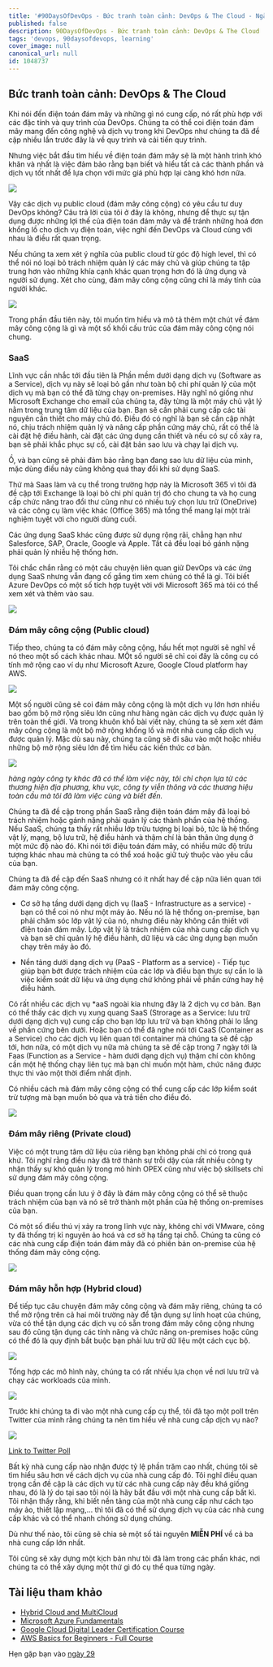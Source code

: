 ```yaml
---
title: '#90DaysOfDevOps - Bức tranh toàn cảnh: DevOps & The Cloud - Ngày 28'
published: false
description: 90DaysOfDevOps - Bức tranh toàn cảnh: DevOps & The Cloud
tags: 'devops, 90daysofdevops, learning'
cover_image: null
canonical_url: null
id: 1048737
---
```


## Bức tranh toàn cảnh: DevOps & The Cloud

Khi nói đến điện toán đám mây và những gì nó cung cấp, nó rất phù hợp với các đặc tính và quy trình của DevOps. Chúng ta có thể coi điện toán đám mây mang đến công nghệ và dịch vụ trong khi DevOps như chúng ta đã đề cập nhiều lần trước đây là về quy trình và cải tiến quy trình.

Nhưng việc bắt đầu tìm hiểu về điện toán đám mây sẽ là một hành trình khó khăn và nhất là việc đảm bảo rằng bạn biết và hiểu tất cả các thành phần và dịch vụ tốt nhất để lựa chọn với mức giá phù hợp lại càng khó hơn nữa.

![](../../Days/Images/Day28_Cloud1.png)

Vậy các dịch vụ public cloud (đám mây công cộng) có yêu cầu tư duy DevOps không? Câu trả lời của tôi ở đây là không, nhưng để thực sự tận dụng được những lợi thế của điện toán đám mây và để tránh những hoá đơn khổng lồ cho dịch vụ điện toán, việc nghĩ đến DevOps và Cloud cùng với nhau là điều rất quan trọng.

Nếu chúng ta xem xét ý nghĩa của public cloud từ góc độ high level, thì có thể nói nó loại bỏ trách nhiệm quản lý các máy chủ và giúp chúng ta tập trung hơn vào những khía cạnh khác quan trọng hơn đó là ứng dụng và người sử dụng. Xét cho cùng, đám mây công cộng cũng chỉ là máy tính của người khác. 

![](../../Days/Images/Day28_Cloud2.png)

Trong phần đầu tiên này, tôi muốn tìm hiểu và mô tả thêm một chút về đám mây công cộng là gì và một số khối cấu trúc của đám mây công cộng nói chung.

### SaaS

Lĩnh vực cần nhắc tới đầu tiên là Phần mềm dưới dạng dịch vụ (Software as a Service), dịch vụ này sẽ loại bỏ gần như toàn bộ chi phí quản lý của một dịch vụ mà bạn có thể đã từng chạy on-premises. Hãy nghĩ nó giống như Microsoft Exchange cho email của chúng ta, đây từng là một máy chủ vật lý nằm trong trung tâm dữ liệu của bạn. Bạn sẽ cần phải cung cấp các tài nguyên cần thiết cho máy chủ đó. Điều đó có nghĩ là bạn sẽ cần cập nhật nó, chịu trách nhiệm quản lý và nâng cấp phần cứng máy chủ, rất có thể là cài đặt hệ điều hành, cài đặt các ứng dụng cần thiết và nếu có sự cố xảy ra, bạn sẽ phải khắc phục sự cố, cài đặt bản sao lưu và chạy lại dịch vụ.

Ồ, và bạn cũng sẽ phải đảm bảo rằng bạn đang sao lưu dữ liệu của mình, mặc dùng điều này cũng không quá thay đổi khi sử dụng SaaS.

Thứ mà Saas làm và cụ thể trong trường hợp này là Microsoft 365 vì tôi đã đề cập tới Exchange là loại bỏ chi phí quản trị đó cho chung ta và họ cung cấp chức năng trao đổi thư cũng như có nhiều tuỳ chọn lưu trữ (OneDrive) và các công cụ làm việc khác (Office 365) mà tổng thể mang lại một trải nghiệm tuyệt vời cho người dùng cuối.

Các ứng dụng SaaS khác cũng được sử dụng rộng rãi, chẳng hạn như Salesforce, SAP, Oracle, Google và Apple. Tất cả đều loại bỏ gánh nặng phải quản lý nhiều hệ thống hơn.

Tôi chắc chắn rằng có một câu chuyện liên quan giữ DevOps và các ứng dụng SaaS nhưng vẫn đang cố gắng tìm xem chúng có thể là gì. Tôi biết Azure DevOps có một số tích hợp tuyệt vời với Microsoft 365 mà tôi có thể xem xét và thêm vào sau.

![](../../Days/Images/Day28_Cloud3.png)

### Đám mây công cộng (Public cloud)

Tiếp theo, chúng ta có đám mây công cộng, hầu hết mọt người sẽ nghĩ về nó theo một số cách khác nhau. MỘt số người sẽ chỉ coi đây là công cụ có tính mở rộng cao ví dụ như Microsoft Azure, Google Cloud platform hay AWS.

![](../../Days/Images/Day28_Cloud4.png)

Một số người cũng sẽ coi đám mây công cộng là một dịch vụ lớn hơn nhiều bao gồm bộ mở rộng siêu lớn cũng như hàng ngàn các dịch vụ được quản lý trên toàn thế giới. Và trong khuôn khổ bài viết này, chúng ta sẽ xem xét đám mây công cộng là một bộ mở rộng khổng lồ và một nhà cung cấp dịch vụ được quản lý. Mặc dù sau này, chúng ta cũng sẽ đi sâu vào một hoặc nhiều những bộ mở rộng siêu lớn để tìm hiểu các kiến thức cơ bản.

![](../../Days/Images/Day28_Cloud5.png)

_hàng ngày công ty khác đã có thể làm việc này, tôi chỉ chọn lựa từ các thương hiện địa phương, khu vực, công ty viễn thông và các thương hiệu toàn cầu mà tôi đã làm việc cùng và biết đến._

Chúng ta đã đề cập trong phần SaaS rằng điện toán đám mây đã loại bỏ trách nhiệm hoặc gánh nặng phải quản lý các thành phần của hệ thống. Nếu SaaS, chúng ta thấy rất nhiều lớp trừu tượng bị loại bỏ, tức là hệ thống vật lý, mạng, bộ lưu trữ, hệ điều hành và thậm chí là bản thân ứng dụng ở một mức độ nào đó. Khi nói tới điệu toán đám mây, có nhiều mức độ trừu tượng khác nhau mà chúng ta có thể xoá hoặc giữ tuỳ thuộc vào yêu cầu của bạn.

Chúng ta đã đề cập đến SaaS nhưng có ít nhất hay đề cập nữa liên quan tới đám mây công cộng.

- Cơ sở hạ tầng dưới dạng dịch vụ (IaaS - Infrastructure as a service) - bạn có thể coi nó như một máy ảo. Nếu nó là hệ thống on-premise, bạn phải chăm sóc lớp vật lý của nó, nhưng điều này không cần thiết với điện toán đám mây. Lớp vật lý là trách nhiệm của nhà cung cấp dịch vụ và bạn sẽ chỉ quản lý hệ điều hành, dữ liệu và các ứng dụng bạn muốn chạy trên máy ảo đó.

- Nền tảng dưới dạng dịch vụ (PaaS - Platform as a service) - Tiếp tục giúp bạn bớt được trách nhiệm của các lớp và điều bạn thực sự cần lo là việc kiểm soát dữ liệu và ứng dụng chứ không phải về phần cứng hay hệ điều hành.

Có rất nhiều các dịch vụ *aaS ngoài kia nhưng đây là 2 dịch vụ cơ bản. Bạn có thể thấy các dịch vụ xung quang SaaS (Strorage as a Service: lưu trữ dưới dạng dịch vụ) cung cấp cho bạn lớp lưu trữ và bạn không phải lo lắng về phần cứng bên dưới. Hoặc bạn có thể đã nghe nói tới CaaS (Container as a Service) cho các dịch vụ liên quan tới container mà chúng ta sẽ đề cập tới, hơn nữa, có một dịch vụ nữa mà chúng ta sẽ đề cập trong 7 ngày tới là Faas (Function as a Service - hàm dưới dạng dịch vụ) thậm chí còn không cần một hệ thống chạy liên tục mà bạn chỉ muốn một hàm, chức năng được thực thi vào một thời điểm nhất định.

Có nhiều cách mà đám mây công cộng có thể cung cấp các lớp kiểm soát trừ tượng mà bạn muốn bỏ qua và trả tiền cho điều đó.

![](../../Days/Images/Day28_Cloud6.png)

### Đám mây riêng (Private cloud)

Việc có một trung tâm dữ liệu của riêng bạn không phải chỉ có trong quá khứ.  Tôi nghĩ rằng điều này đã trở thành sự trỗi dậy của rất nhiều công ty nhận thấy sự khó quản lý trong mô hình OPEX cũng như việc bộ skillsets chỉ sử dụng đám mây công cộng.

Điều quan trọng cần lưu ý ở đây là đám mây công cộng có thể sẽ thuộc trách nhiệm của bạn và nó sẽ trở thành một phần của hệ thống on-premises của bạn. 

Có một số điều thú vị xảy ra trong lĩnh vực này, không chỉ với VMware, công ty đã thống trị kỉ nguyên ảo hoá và cơ sở hạ tầng tại chỗ. Chúng ta cũng có các nhà cung cấp điện toán đám mây đã có phiên bản on-premise của hệ thống đám mây công cộng.

![](../../Days/Images/Day28_Cloud7.png)

### Đám mây hỗn hợp (Hybrid cloud)

Để tiếp tục câu chuyện đám mây công cộng và đám mây riêng, chúng ta có thể mở rộng trên cả hai môi trường này để tận dụng sự linh hoạt của chúng, vừa có thể tận dụng các dịch vụ có sẵn trong đám mây công cộng nhưng sau đó cũng tận dụng các tính năng và chức năng on-premises hoặc cũng có thể đó là quy định bắt buộc bạn phải lưu trữ dữ liệu một cách cục bộ. 

![](../../Days/Images/Day28_Cloud8.png)

Tổng hợp các mô hình này, chúng ta có rất nhiều lựa chọn về nơi lưu trữ và chạy các workloads của mình.

![](../../Days/Images/Day28_Cloud9.png)

Trước khi chúng ta đi vào một nhà cung cấp cụ thể, tôi đã tạo một poll trên Twitter của mình rằng chúng ta nên tìm hiểu về nhà cung cấp dịch vụ nào? 

![](../../Days/Images/Day28_Cloud10.png)

[Link to Twitter Poll](https://twitter.com/MichaelCade1/status/1486814904510259208?s=20&t=x2n6QhyOXSUs7Pq0itdIIQ)

Bất kỳ nhà cung cấp nào nhận được tỷ lệ phần trăm cao nhất, chúng tôi sẽ tìm hiểu sâu hơn về cách dịch vụ của nhà cung cấp đó. Tôi nghĩ điều quan trọng cần đề cập là các dịch vụ từ các nhà cung cấp này đều khá giống nhau, đó là lý do tại sao tôi nói là hãy bắt đầu với một nhà cung cấp bất kì. Tôi nhận thấy rằng, khi biết nền tảng của một nhà cung cấp như cách tạo máy ảo, thiết lập mạng,... thì tôi đã có thể sử dụng dịch vụ của các nhà cung cấp khác và có thể nhanh chóng sử dụng chúng.

Dù như thế nào, tôi cũng sẽ chia sẻ một số tài nguyên **MIỄN PHÍ** về cả ba nhà cung cấp lớn nhất.

Tôi cũng sẽ xây dựng một kịch bản như tôi đã làm trong các phần khác, nơi chúng ta có thể xây dựng một thứ gì đó cụ thể qua từng ngày.

## Tài liệu tham khảo

- [Hybrid Cloud and MultiCloud](https://www.youtube.com/watch?v=qkj5W98Xdvw)
- [Microsoft Azure Fundamentals](https://www.youtube.com/watch?v=NKEFWyqJ5XA&list=WL&index=130&t=12s)
- [Google Cloud Digital Leader Certification Course](https://www.youtube.com/watch?v=UGRDM86MBIQ&list=WL&index=131&t=10s)
- [AWS Basics for Beginners - Full Course](https://www.youtube.com/watch?v=ulprqHHWlng&t=5352s)

Hẹn gặp bạn vào [ngày 29](day29.md)

